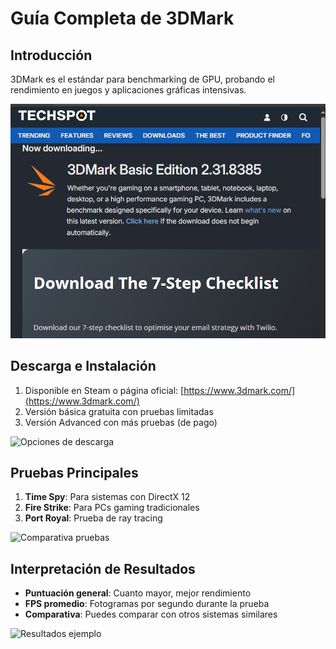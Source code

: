# Guía Completa de 3DMark

## Introducción
3DMark es el estándar para benchmarking de GPU, probando el rendimiento en juegos y aplicaciones gráficas intensivas.

![Interfaz 3DMark](3dmark.png)

## Descarga e Instalación

1. Disponible en Steam o página oficial: [https://www.3dmark.com/](https://www.3dmark.com/)
2. Versión básica gratuita con pruebas limitadas
3. Versión Advanced con más pruebas (de pago)

![Opciones de descarga](https://www.3dmark.com/images/3dmark-download-options.jpg)

## Pruebas Principales

1. **Time Spy**: Para sistemas con DirectX 12
2. **Fire Strike**: Para PCs gaming tradicionales
3. **Port Royal**: Prueba de ray tracing

![Comparativa pruebas](https://www.3dmark.com/images/3dmark-tests-comparison.jpg)

## Interpretación de Resultados

- **Puntuación general**: Cuanto mayor, mejor rendimiento
- **FPS promedio**: Fotogramas por segundo durante la prueba
- **Comparativa**: Puedes comparar con otros sistemas similares

![Resultados ejemplo](https://www.3dmark.com/images/3dmark-result-details.jpg)
